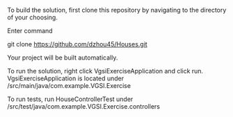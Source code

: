 To build the solution, first clone this repository by navigating to the directory of your choosing.

Enter command

git clone https://github.com/dzhou45/Houses.git

Your project will be built automatically.

To run the solution, right click VgsiExerciseApplication and click run.
VgsiExerciseApplication is located under /src/main/java/com.example.VGSI.Exercise

To run tests, run HouseControllerTest under /src/test/java/com.example.VGSI.Exercise.controllers

